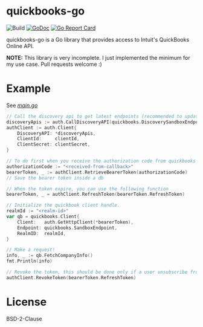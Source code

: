 # quickbooks-go
![Build](https://github.com/nsotgui/quickbooks-go/workflows/Build/badge.svg)
[![GoDoc](https://godoc.org/github.com/golang/gddo?status.svg)](http://godoc.org/github.com/rwestlund/quickbooks-go)
[![Go Report Card](https://goreportcard.com/badge/github.com/nsotgui/quickbooks-go)](https://goreportcard.com/report/github.com/nsotgui/quickbooks-go)

quickbooks-go is a Go library that provides access to Intuit's QuickBooks
Online API.

**NOTE:** This library is very incomplete. I just implemented the minimum for my
use case. Pull requests welcome :)

# Example
See [_main.go_](./examples/main.go)
```go
// Call the discovery api to get latest endpoints (recommended to update 1 time per day)
discoveryApis := auth.CallDiscoveryAPI(quickbooks.DiscoverySandboxEndpoint)
authClient := auth.Client{
	DiscoveryAPI: *discoveryApis,
	ClientId:     clientId,
	ClientSecret: clientSecret,
}

// To do first when you receive the authorization code from quickbooks callback
authorizationCode := "<received-from-callback>"
bearerToken, _ := authClient.RetrieveBearerToken(authorizationCode)
// Save the bearer token inside a db

// When the token expire, you can use the following function
bearerToken, _ = authClient.RefreshToken(bearerToken.RefreshToken)

// Initialize the quickbook client handle.
realmId := "<realm-id>"
var qb = quickbooks.Client{
	Client:   auth.GetHttpClient(*bearerToken),
	Endpoint: quickbooks.SandboxEndpoint,
	RealmID:  realmId,
}

// Make a request!
info, _ := qb.FetchCompanyInfo()
fmt.Println(info)

// Revoke the token, this should be done only if a user unsubscribe from your app
authClient.RevokeToken(bearerToken.RefreshToken)
```

# License
BSD-2-Clause
